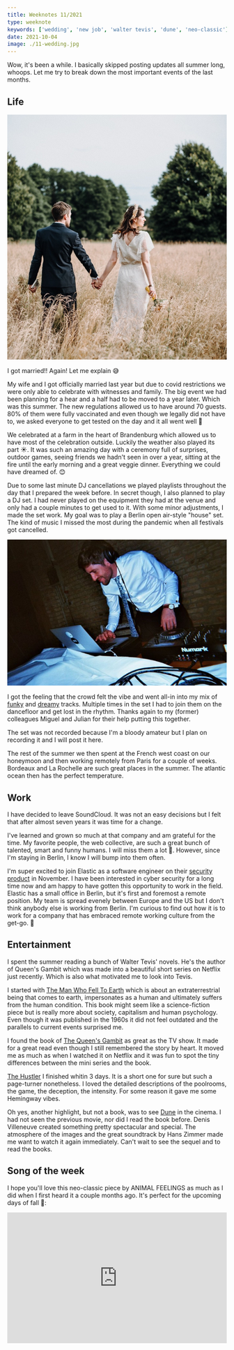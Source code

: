 ```yaml
---
title: Weeknotes 11/2021
type: weeknote
keywords: ['wedding', 'new job', 'walter tevis', 'dune', 'neo-classic']
date: 2021-10-04
image: ./11-wedding.jpg
---
```


Wow, it's been a while. I basically skipped posting updates all summer long, whoops. Let me try to break down the most important events of the last months.

## Life

![The married couple](./11-wedding.jpg)

I got married!! Again! Let me explain 😅

My wife and I got officially married last year but due to covid restrictions we were only able to celebrate with witnesses and family. The big event we had been planning for a hear and a half had to be moved to a year later. Which was this summer. The new regulations allowed us to have around 70 guests. 80% of them were fully vaccinated and even though we legally did not have to, we asked everyone to get tested on the day and it all went well 🎉

We celebrated at a farm in the heart of Brandenburg which allowed us to have most of the celebration outside. Luckily the weather also played its part ☀️. It was such an amazing day with a ceremony full of surprises, outdoor games, seeing friends we hadn't seen in over a year, sitting at the fire until the early morning and a great veggie dinner. Everything we could have dreamed of. 😊

Due to some last minute DJ cancellations we played playlists throughout the day that I prepared the week before. In secret though, I also planned to play a DJ set. I had never played on the equipment they had at the venue and only had a couple minutes to get used to it. With some minor adjustments, I made the set work. My goal was to play a Berlin open air-style "house" set. The kind of music I missed the most during the pandemic when all festivals got cancelled.

![DJing at the wedding](./11-djing.jpg)

I got the feeling that the crowd felt the vibe and went all-in into my mix of [funky](https://soundcloud.com/guesthousemusic/mark-funk-never-never) and [dreamy](https://soundcloud.com/andmeandyou/me-the-rapture-ptii) tracks. Multiple times in the set I had to join them on the dancefloor and get lost in the rhythm. Thanks again to my (former) colleagues Miguel and Julian for their help putting this together.

The set was not recorded because I'm a bloody amateur but I plan on recording it and I will post it here.

The rest of the summer we then spent at the French west coast on our honeymoon and then working remotely from Paris for a couple of weeks. Bordeaux and La Rochelle are such great places in the summer. The atlantic ocean then has the perfect temperature.

## Work

I have decided to leave SoundCloud. It was not an easy decisions but I felt that after almost seven years it was time for a change.

I've learned and grown so much at that company and am grateful for the time. My favorite people, the web collective, are such a great bunch of talented, smart and funny humans. I will miss them a lot 🥲. However, since I'm staying in Berlin, I know I will bump into them often.

I'm super excited to join Elastic as a software engineer on their [security product](https://www.elastic.co/security) in November. I have been interested in cyber security for a long time now and am happy to have gotten this opportunity to work in the field. Elastic has a small office in Berlin, but it's first and foremost a remote position. My team is spread evenely between Europe and the US but I don't think anybody else is working from Berlin. I'm curious to find out how it is to work for a company that has embraced remote working culture from the get-go. 🎉

## Entertainment

I spent the summer reading a bunch of Walter Tevis' novels. He's the author of Queen's Gambit which was made into a beautiful short series on Netflix just recently. Which is also what motivated me to look into Tevis.

I started with [The Man Who Fell To Earth](https://www.goodreads.com/book/show/396329.The_Man_Who_Fell_to_Earth) which is about an extraterrestrial being that comes to earth, impersonates as a human and ultimately suffers from the human condition. This book might seem like a science-fiction piece but is really more about society, capitalism and human psychology. Even though it was published in the 1960s it did not feel outdated and the parallels to current events surprised me.

I found the book of [The Queen's Gambit](https://www.goodreads.com/book/show/62022.The_Queen_s_Gambit) as great as the TV show. It made for a great read even though I still remembered the story by heart. It moved me as much as when I watched it on Netflix and it was fun to spot the tiny differences between the mini series and the book.

[The Hustler](https://www.goodreads.com/book/show/323170.The_Hustler) I finished whitin 3 days. It is a short one for sure but such a page-turner nonetheless. I loved the detailed descriptions of the poolrooms, the game, the deception, the intensity. For some reason it gave me some Hemingway vibes.

Oh yes, another highlight, but not a book, was to see [Dune](<https://en.wikipedia.org/wiki/Dune_(2021_film)>) in the cinema. I had not seen the previous movie, nor did I read the book before. Denis Villeneuve created something pretty spectacular and special. The atmosphere of the images and the great soundtrack by Hans Zimmer made me want to watch it again immediately. Can't wait to see the sequel and to read the books.

## Song of the week

I hope you'll love this neo-classic piece by ANIMAL FEELINGS as much as I did when I first heard it a couple months ago. It's perfect for the upcoming days of fall 🍂:

<iframe width="100%" height="300" scrolling="no" frameborder="no" src="https://w.soundcloud.com/player/?url=https%3A//api.soundcloud.com/tracks/859410541&color=%23ff5500&auto_play=false&hide_related=false&show_comments=true&show_user=true&show_reposts=false&show_teaser=true&visual=true" loading="lazy"></iframe>
